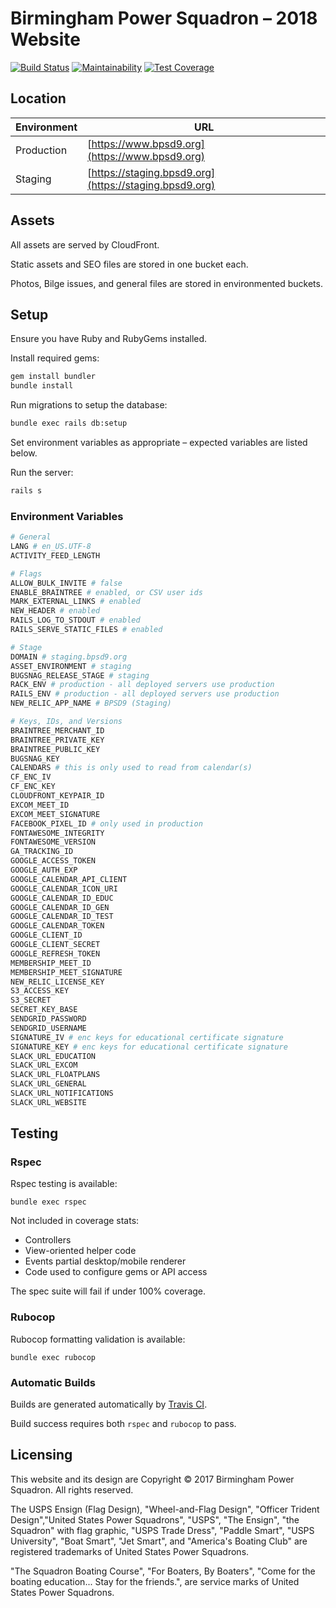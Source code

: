 # Birmingham Power Squadron – 2018 Website

[![Build Status](https://img.shields.io/travis/jfiander/bps/master.svg)](https://travis-ci.org/jfiander/bps)
[![Maintainability](https://api.codeclimate.com/v1/badges/96881399c3ad513707e3/maintainability)](https://codeclimate.com/github/jfiander/bps/maintainability)
[![Test Coverage](https://api.codeclimate.com/v1/badges/96881399c3ad513707e3/test_coverage)](https://codeclimate.com/github/jfiander/bps/test_coverage)

## Location

| Environment | URL                                                     |
|-------------|---------------------------------------------------------|
| Production  | [https://www.bpsd9.org](https://www.bpsd9.org)          |
| Staging     | [https://staging.bpsd9.org](https://staging.bpsd9.org)  |

## Assets

All assets are served by CloudFront.

Static assets and SEO files are stored in one bucket each.

Photos, Bilge issues, and general files are stored in environmented buckets.

## Setup

Ensure you have Ruby and RubyGems installed.

Install required gems:

  ```sh
  gem install bundler
  bundle install
  ```

Run migrations to setup the database:

```sh
bundle exec rails db:setup
```

Set environment variables as appropriate – expected variables are listed below.

Run the server:

```sh
rails s
```

### Environment Variables

```sh
# General
LANG # en_US.UTF-8
ACTIVITY_FEED_LENGTH

# Flags
ALLOW_BULK_INVITE # false
ENABLE_BRAINTREE # enabled, or CSV user ids
MARK_EXTERNAL_LINKS # enabled
NEW_HEADER # enabled
RAILS_LOG_TO_STDOUT # enabled
RAILS_SERVE_STATIC_FILES # enabled

# Stage
DOMAIN # staging.bpsd9.org
ASSET_ENVIRONMENT # staging
BUGSNAG_RELEASE_STAGE # staging
RACK_ENV # production - all deployed servers use production
RAILS_ENV # production - all deployed servers use production
NEW_RELIC_APP_NAME # BPSD9 (Staging)

# Keys, IDs, and Versions
BRAINTREE_MERCHANT_ID
BRAINTREE_PRIVATE_KEY
BRAINTREE_PUBLIC_KEY
BUGSNAG_KEY
CALENDARS # this is only used to read from calendar(s)
CF_ENC_IV
CF_ENC_KEY
CLOUDFRONT_KEYPAIR_ID
EXCOM_MEET_ID
EXCOM_MEET_SIGNATURE
FACEBOOK_PIXEL_ID # only used in production
FONTAWESOME_INTEGRITY
FONTAWESOME_VERSION
GA_TRACKING_ID
GOOGLE_ACCESS_TOKEN
GOOGLE_AUTH_EXP
GOOGLE_CALENDAR_API_CLIENT
GOOGLE_CALENDAR_ICON_URI
GOOGLE_CALENDAR_ID_EDUC
GOOGLE_CALENDAR_ID_GEN
GOOGLE_CALENDAR_ID_TEST
GOOGLE_CALENDAR_TOKEN
GOOGLE_CLIENT_ID
GOOGLE_CLIENT_SECRET
GOOGLE_REFRESH_TOKEN
MEMBERSHIP_MEET_ID
MEMBERSHIP_MEET_SIGNATURE
NEW_RELIC_LICENSE_KEY
S3_ACCESS_KEY
S3_SECRET
SECRET_KEY_BASE
SENDGRID_PASSWORD
SENDGRID_USERNAME
SIGNATURE_IV # enc keys for educational certificate signature
SIGNATURE_KEY # enc keys for educational certificate signature
SLACK_URL_EDUCATION
SLACK_URL_EXCOM
SLACK_URL_FLOATPLANS
SLACK_URL_GENERAL
SLACK_URL_NOTIFICATIONS
SLACK_URL_WEBSITE
```

## Testing

### Rspec

Rspec testing is available:

`bundle exec rspec`

Not included in coverage stats:

- Controllers
- View-oriented helper code
- Events partial desktop/mobile renderer
- Code used to configure gems or API access

The spec suite will fail if under 100% coverage.

### Rubocop

Rubocop formatting validation is available:

`bundle exec rubocop`

### Automatic Builds

Builds are generated automatically by [Travis CI](https://travis-ci.org/jfiander/bps).

Build success requires both `rspec` and `rubocop` to pass.

## Licensing

This website and its design are Copyright © 2017 Birmingham Power Squadron. All rights reserved.

The USPS Ensign (Flag Design), "Wheel-and-Flag Design", "Officer Trident Design","United States Power Squadrons", "USPS", "The Ensign", "the Squadron" with flag graphic, "USPS Trade Dress", "Paddle Smart", "USPS University", "Boat Smart", "Jet Smart", and "America's Boating Club" are registered trademarks of United States Power Squadrons.

"The Squadron Boating Course", "For Boaters, By Boaters", "Come for the boating education... Stay for the friends.", are service marks of United States Power Squadrons.
